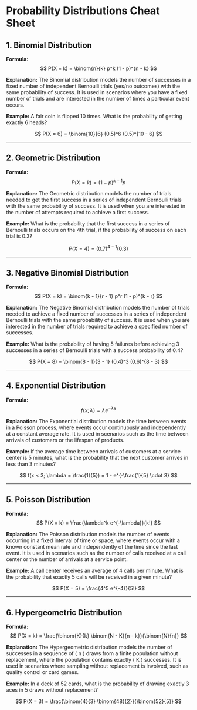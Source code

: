# Probability Distributions Cheat Sheet

## 1. Binomial Distribution

**Formula:**
$$ P(X = k) = \binom{n}{k} p^k (1 - p)^{n - k} $$

**Explanation:**
The Binomial distribution models the number of successes in a fixed number of independent Bernoulli trials (yes/no outcomes) with the same probability of success. It is used in scenarios where you have a fixed number of trials and are interested in the number of times a particular event occurs.

**Example:**
A fair coin is flipped 10 times. What is the probability of getting exactly 6 heads?

$$ P(X = 6) = \binom{10}{6} (0.5)^6 (0.5)^{10 - 6} $$

---

## 2. Geometric Distribution

**Formula:**
$$ P(X = k) = (1 - p)^{k - 1} p $$

**Explanation:**
The Geometric distribution models the number of trials needed to get the first success in a series of independent Bernoulli trials with the same probability of success. It is used when you are interested in the number of attempts required to achieve a first success.

**Example:**
What is the probability that the first success in a series of Bernoulli trials occurs on the 4th trial, if the probability of success on each trial is 0.3?

$$ P(X = 4) = (0.7)^{4 - 1} (0.3) $$

---

## 3. Negative Binomial Distribution

**Formula:**
$$ P(X = k) = \binom{k - 1}{r - 1} p^r (1 - p)^{k - r} $$

**Explanation:**
The Negative Binomial distribution models the number of trials needed to achieve a fixed number of successes in a series of independent Bernoulli trials with the same probability of success. It is used when you are interested in the number of trials required to achieve a specified number of successes.

**Example:**
What is the probability of having 5 failures before achieving 3 successes in a series of Bernoulli trials with a success probability of 0.4?

$$ P(X = 8) = \binom{8 - 1}{3 - 1} (0.4)^3 (0.6)^{8 - 3} $$

---

## 4. Exponential Distribution

**Formula:**
$$ f(x; \lambda) = \lambda e^{-\lambda x} $$

**Explanation:**
The Exponential distribution models the time between events in a Poisson process, where events occur continuously and independently at a constant average rate. It is used in scenarios such as the time between arrivals of customers or the lifespan of products.

**Example:**
If the average time between arrivals of customers at a service center is 5 minutes, what is the probability that the next customer arrives in less than 3 minutes?

$$ f(x < 3; \lambda = \frac{1}{5}) = 1 - e^{-\frac{1}{5} \cdot 3} $$

---

## 5. Poisson Distribution

**Formula:**
$$ P(X = k) = \frac{\lambda^k e^{-\lambda}}{k!} $$

**Explanation:**
The Poisson distribution models the number of events occurring in a fixed interval of time or space, where events occur with a known constant mean rate and independently of the time since the last event. It is used in scenarios such as the number of calls received at a call center or the number of arrivals at a service point.

**Example:**
A call center receives an average of 4 calls per minute. What is the probability that exactly 5 calls will be received in a given minute?

$$ P(X = 5) = \frac{4^5 e^{-4}}{5!} $$

---

## 6. Hypergeometric Distribution

**Formula:**
$$ P(X = k) = \frac{\binom{K}{k} \binom{N - K}{n - k}}{\binom{N}{n}} $$

**Explanation:**
The Hypergeometric distribution models the number of successes in a sequence of \( n \) draws from a finite population without replacement, where the population contains exactly \( K \) successes. It is used in scenarios where sampling without replacement is involved, such as quality control or card games.

**Example:**
In a deck of 52 cards, what is the probability of drawing exactly 3 aces in 5 draws without replacement?

$$ P(X = 3) = \frac{\binom{4}{3} \binom{48}{2}}{\binom{52}{5}} $$
